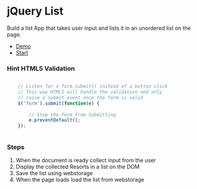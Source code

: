 jQuery List
================
Build a list App that takes user input and lists it in an unordered list on the page.

* [Demo](http://jsbin.com/bojafa/1/quiet)
* [Start](http://jsbin.com/bojafa/2/edit?js,output)

### Hint HTML5 Validation

```javascript

    // Listen for a form.submit() instead of a button click
    // This way HTML5 will handle the validation and only 
    // raise a submit event once the form is valid
    $('form').submit(function(e) {
    
        // Stop the Form From Submitting
        e.preventDefault();
    });
    
```

### Steps

1. When the document is ready collect input from the user
2. Display the collected Resorts in a list on the DOM
3. Save the list using webstorage
4. When the page loads load the list from webstorage
